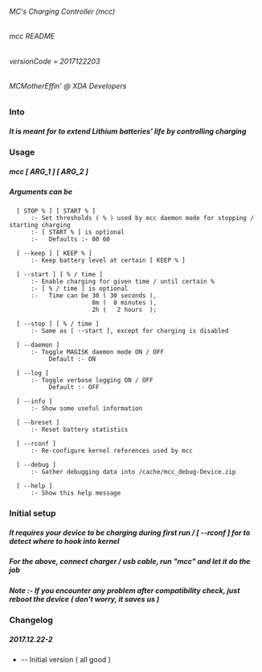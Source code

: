 ###### MC's Charging Controller (mcc)
###### mcc README
###### versionCode = 2017122203
###### MCMotherEffin' @ XDA Developers


### Into


##### It is meant for to extend Lithium batteries' life by controlling charging


### Usage

##### mcc [ ARG_1 ] [ ARG_2 ]

##### Arguments can be

      [ STOP % ] [ START % ]
          :- Set thresholds ( % ) used by mcc daemon mode for stopping / starting charging
          :- [ START % ] is optional
          :-   Defaults :- 80 60

      [ --keep ] [ KEEP % ]
          :- Keep battery level at certain [ KEEP % ]

      [ --start ] [ % / time ]
          :- Enable charging for given time / until certain % 
          :- [ % / time ] is optional
          :-   Time can be 30 ( 30 seconds ),
                           8m (  8 minutes ),
                           2h (   2 hours  );

      [ --stop ] [ % / time ]
          :- Same as [ --start ], except for charging is disabled

      [ --daemon ]
          :- Toggle MAGISK daemon mode ON / OFF
               Default :- ON

      [ --log ]
          :- Toggle verbose logging ON / OFF
               Default :- OFF

      [ --info ]
          :- Show some useful information

      [ --breset ]
          :- Reset battery statistics

      [ --rconf ]
          :- Re-configure kernel references used by mcc

      [ --debug ]
          :- Gather debugging data into /cache/mcc_debug-Device.zip

      [ --help ]
          :- Show this help message


### Initial setup


##### It requires your device to be charging during first run / [ --rconf ] for to detect where to hook into kernel

##### For the above, connect charger / usb cable, run "mcc" and let it do the job

##### Note :- If you encounter any problem after compatibility check, just reboot the device ( don't worry, it saves us )

### Changelog

##### 2017.12.22-2

*  -- Initial version ( all good )
